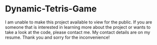 # Dynamic-Tetris-Game

I am unable to make this project available to view for the public. If you are someone that is interested in learning more about the project or wants to take a look at the code, please contact me. My contact details are on my resume. Thank you and sorry for the inconvenience!
